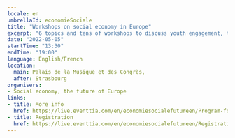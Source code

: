 ```yaml
---
locale: en
umbrellaId: economieSociale
title: "Workshops on social economy in Europe"
excerpt: "6 topics and tens of workshops to discuss youth engagement, transitions, innovation, fundings and policies for social economy in Europe."
date: "2022-05-05"
startTime: "13:30"
endTime: "19:00"
language: English/French
location:
  main: Palais de la Musique et des Congrès,
  after: Strasbourg
organisers:
- Social economy, the future of Europe
links:
- title: More info
  href: https://live.eventtia.com/en/economiesocialefutureen/Program-for-5-6-May
- title: Registration
  href: https://live.eventtia.com/en/economiesocialefutureen/Registration
---
```

